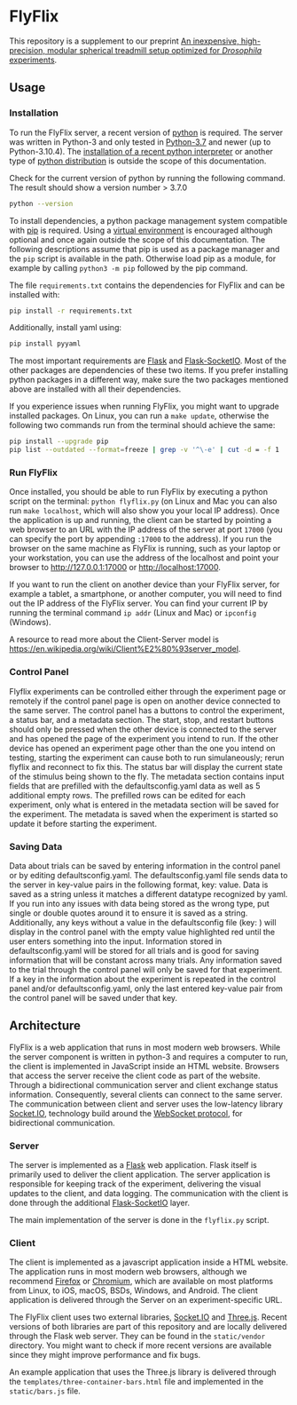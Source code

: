 # FlyFlix

This repository is a supplement to our preprint [An inexpensive, high-precision, modular spherical treadmill setup optimized for *Drosophila* experiments](https://doi.org/10.1101/2021.04.29.442008).

## Usage

### Installation

To run the FlyFlix server, a recent version of [python](https://www.python.org/) is required. The server was written in Python-3 and only tested in [Python-3.7](https://devguide.python.org/#status-of-python-branches) and newer (up to Python-3.10.4). The [installation of a recent python interpreter](https://wiki.python.org/moin/BeginnersGuide/Download) or another type of [python distribution](https://www.anaconda.com/products/individual) is outside the scope of this documentation.

Check for the current version of python by running the following command. The result should show a version number > 3.7.0

```sh
python --version
```

To install dependencies, a python package management system compatible with [pip](https://pip.pypa.io/en/stable/) is required. Using a [virtual environment](https://packaging.python.org/guides/installing-using-pip-and-virtual-environments/#creating-a-virtual-environment) is encouraged although optional and once again outside the scope of this documentation. The following descriptions assume that pip is used as a package manager and the `pip` script is available in the path. Otherwise load pip as a module, for example by calling `python3 -m pip` followed by the pip command.

The file `requirements.txt` contains the dependencies for FlyFlix and can be installed with:

```sh
pip install -r requirements.txt
```

Additionally, install yaml using:

```sh
pip install pyyaml
```

The most important requirements are [Flask](https://pypi.org/project/Flask/) and [Flask-SocketIO](https://pypi.org/project/Flask-SocketIO/). Most of the other packages are dependencies of these two items. If you prefer installing python packages in a different way, make sure the two packages mentioned above are installed with all their dependencies.

If you experience issues when running FlyFlix, you might want to upgrade installed packages. On Linux, you can run a `make update`, otherwise the following two commands run from the terminal should achieve the same:

```sh
pip install --upgrade pip
pip list --outdated --format=freeze | grep -v '^\-e' | cut -d = -f 1  | xargs -n1 pip install -U
```

### Run FlyFlix

Once installed, you should be able to run FlyFlix by executing a python script on the terminal: `python flyflix.py` (on Linux and Mac you can also run `make localhost`, which will also show you your local IP address). Once the application is up and running, the client can be started by pointing a web browser to an URL with the IP address of the server at port `17000` (you can specify the port by appending `:17000` to the address). If you run the browser on the same machine as FlyFlix is running, such as your laptop or your workstation, you can use the address of the localhost and point your browser to <http://127.0.0.1:17000> or <http://localhost:17000>. 

If you want to run the client on another device than your FlyFlix server, for example a tablet, a smartphone, or another computer, you will need to find out the IP address of the FlyFlix server. You can find your current IP by running the terminal command `ip addr` (Linux and Mac) or `ipconfig` (Windows). 

A resource to read more about the Client-Server model is <https://en.wikipedia.org/wiki/Client%E2%80%93server_model>. 

### Control Panel
Flyflix experiments can be controlled either through the experiment page or remotely if the control panel page is open on another device connected to the same server. The control panel has a buttons to control the experiment, a status bar, and a metadata section. The start, stop, and restart buttons should only be pressed when the other device is connected to the server and has opened the page of the experiment you intend to run. If the other device has opened an experiment page other than the one you intend on testing, starting the experiment can cause both to run simulaneously; rerun flyflix and reconnect to fix this. The status bar will display the current state of the stimulus being shown to the fly. The metadata section contains input fields that are prefilled with the defaultsconfig.yaml data as well as 5 additional empty rows. The prefilled rows can be edited for each experiment, only what is entered in the metadata section will be saved for the experiment. The metadata is saved when the experiment is started so update it before starting the experiment.

### Saving Data

Data about trials can be saved by entering information in the control panel or by editing defaultsconfig.yaml. The defaultsconfig.yaml file sends data to the server in key-value pairs in the following format, key: value. Data is saved as a string unless it matches a different datatype recognized by yaml. If you run into any issues with data being stored as the wrong type, put single or double quotes around it to ensure it is saved as a string. Additionally, any keys without a value in the defaultsconfig file (key: ) will display in the control panel with the empty value highlighted red until the user enters something into the input. Information stored in defaultsconfig.yaml will be stored for all trials and is good for saving information that will be constant across many trials. Any information saved to the trial through the control panel will only be saved for that experiment. If a key in the information about the experiment is repeated in the control panel and/or defaultsconfig.yaml, only the last entered key-value pair from the control panel will be saved under that key.

## Architecture

FlyFlix is a web application that runs in most modern web browsers. While the server component is written in python-3 and requires a computer to run, the client is implemented in JavaScript inside an HTML website. Browsers that access the server receive the client code as part of the website. Through a bidirectional communication server and client exchange status information. Consequently, several clients can connect to the same server. The communication between client and server uses the low-latency library [Socket.IO](https://socket.io/), technology build around the [WebSocket protocol](https://en.wikipedia.org/wiki/WebSocket), for bidirectional communication.

### Server

The server is implemented as a [Flask](https://flask.palletsprojects.com) web application. Flask itself is primarily used to deliver the client application. The server application is responsible for keeping track of the experiment, delivering the visual updates to the client, and data logging. The communication with the client is done through the additional [Flask-SocketIO](https://flask-socketio.readthedocs.io) layer.

The main implementation of the server is done in the `flyflix.py` script.

### Client

The client is implemented as a javascript application inside a HTML website. The application runs in most modern web browsers, although we recommend [Firefox](https://en.wikipedia.org/wiki/Firefox) or [Chromium](https://en.wikipedia.org/wiki/Chromium_(web_browser)), which are available on most platforms from Linux, to iOS, macOS, BSDs, Windows, and Android. The client application is delivered through the Server on an experiment-specific URL.

The FlyFlix client uses two external libraries, [Socket.IO](https://socket.io/) and [Three.js](https://threejs.org/). Recent versions of both libraries are part of this repository and are locally delivered through the Flask web server. They can be found in the `static/vendor` directory. You might want to check if more recent versions are available since they might improve performance and fix bugs.

An example application that uses the Three.js library is delivered through the `templates/three-container-bars.html` file and implemented in the `static/bars.js` file.
